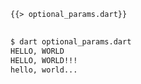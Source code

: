 <!--
title: Optional Parameters
-->

<pre>
<code class="hljs dart">{{> optional_params.dart}}
</code>
</pre>

```bash
$ dart optional_params.dart
HELLO, WORLD
HELLO, WORLD!!!
hello, world...
```
